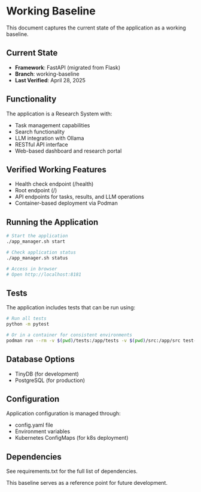 # Working Baseline

This document captures the current state of the application as a working baseline.

## Current State
- **Framework**: FastAPI (migrated from Flask)
- **Branch**: working-baseline
- **Last Verified**: April 28, 2025

## Functionality
The application is a Research System with:
- Task management capabilities
- Search functionality
- LLM integration with Ollama
- RESTful API interface
- Web-based dashboard and research portal

## Verified Working Features
- Health check endpoint (/health)
- Root endpoint (/)
- API endpoints for tasks, results, and LLM operations
- Container-based deployment via Podman

## Running the Application
```bash
# Start the application
./app_manager.sh start

# Check application status
./app_manager.sh status

# Access in browser
# Open http://localhost:8181
```

## Tests
The application includes tests that can be run using:
```bash
# Run all tests
python -m pytest

# Or in a container for consistent environments
podman run --rm -v $(pwd)/tests:/app/tests -v $(pwd)/src:/app/src test-app python -m pytest tests/
```

## Database Options
- TinyDB (for development)
- PostgreSQL (for production)

## Configuration
Application configuration is managed through:
- config.yaml file
- Environment variables
- Kubernetes ConfigMaps (for k8s deployment)

## Dependencies
See requirements.txt for the full list of dependencies.

This baseline serves as a reference point for future development.